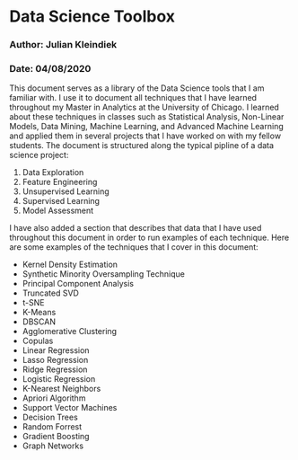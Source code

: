 # Data Science Toolbox
### Author: Julian Kleindiek
### Date: 04/08/2020

This document serves as a library of the Data Science tools that I am familiar with. I use it to document all techniques that I have learned throughout my Master in Analytics at the University of Chicago. I learned about these techniques in classes such as Statistical Analysis, Non-Linear Models, Data Mining, Machine Learning, and Advanced Machine Learning and applied them in several projects that I have worked on with my fellow students. The document is structured along the typical pipline of a data science project: 
1. Data Exploration
2. Feature Engineering
3. Unsupervised Learning
4. Supervised Learning
5. Model Assessment

I have also added a section that describes that data that I have used throughout this document in order to run examples of each technique. Here are some examples of the techniques that I cover in this document:
- Kernel Density Estimation
- Synthetic Minority Oversampling Technique
- Principal Component Analysis
- Truncated SVD
- t-SNE
- K-Means
- DBSCAN
- Agglomerative Clustering
- Copulas
- Linear Regression
- Lasso Regression
- Ridge Regression
- Logistic Regression
- K-Nearest Neighbors
- Apriori Algorithm
- Support Vector Machines
- Decision Trees
- Random Forrest
- Gradient Boosting
- Graph Networks
